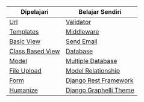 | Dipelajari                                                                          | Belajar Sendiri                                                                             |
| ----------------------------------------------------------------------------------- | ------------------------------------------------------------------------------------------- |
| [Url](https://docs.djangoproject.com/en/3.1/topics/http/urls/)                      | [Validator](https://docs.djangoproject.com/en/3.1/ref/validators/)                          |
| [Templates](https://docs.djangoproject.com/en/3.1/topics/templates/)                | [Middleware](https://docs.djangoproject.com/en/3.1/topics/http/middleware/)                 |
| [Basic View](https://docs.djangoproject.com/en/3.1/topics/http/views/)              | [Send Email](https://docs.djangoproject.com/en/3.1/topics/email/)                           |
| [Class Based View](https://docs.djangoproject.com/en/3.1/topics/class-based-views/) | [Database](https://docs.djangoproject.com/en/3.1/ref/databases/)                            |
| [Model](https://docs.djangoproject.com/en/3.1/topics/db/models/)                    | [Multiple Database](https://docs.djangoproject.com/en/3.1/topics/db/multi-db/)              |
| [File Upload](https://docs.djangoproject.com/en/3.1/topics/http/file-uploads/)      | [Model Relationship](https://docs.djangoproject.com/en/3.1/topics/db/models/#relationships) |
| [Form](https://docs.djangoproject.com/en/3.1/ref/forms/fields/)                     | [Django Rest Framework](https://www.django-rest-framework.org/)                             |
| [Humanize](https://docs.djangoproject.com/en/3.1/ref/contrib/humanize/)             | [Django Graphelli Theme](https://django-grappelli.readthedocs.io/en/latest/)                |
